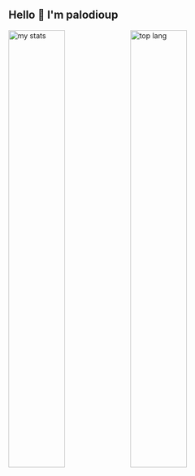 ## Hello 👋 I'm palodioup

<img alt="my stats" align= "left" width="47%" src="https://github-readme-stats.vercel.app/api?username=olubade"/>

<img alt="top lang" align= "left" width="47%" src="https://github-readme-stats.vercel.app/api/top-langs/?username=brocodem&layout=compact"/>
